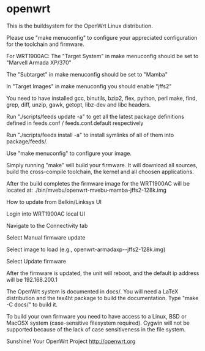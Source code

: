 openwrt
=======
This is the buildsystem for the OpenWrt Linux distribution.

Please use "make menuconfig" to configure your appreciated
configuration for the toolchain and firmware.

For WRT1900AC:
 The "Target System" in make menuconfig should be set to "Marvell Armada XP/370"

 The "Subtarget" in make menuconfig should be set to "Mamba"

 In "Target Images" in make menuconfig you should enable "jffs2"

You need to have installed gcc, binutils, bzip2, flex, python, perl
make, find, grep, diff, unzip, gawk, getopt, libz-dev and libc headers.

Run "./scripts/feeds update -a" to get all the latest package definitions
defined in feeds.conf / feeds.conf.default respectively

Run "./scripts/feeds install -a" to install symlinks of all of them into
package/feeds/.

Use "make menuconfig" to configure your image.

Simply running "make" will build your firmware.
It will download all sources, build the cross-compile toolchain, 
the kernel and all choosen applications.

After the build completes the firmware image for the WRT1900AC will be 
located at:
./bin/mvebu/openwrt-mvebu-mamba-jffs2-128k.img

How to update from Belkin/Linksys UI

Login into WRT1900AC local UI

Navigate to the Connectivity tab

Select Manual firmware update

Select image to load (e.g., openwrt-armadaxp--jffs2-128k.img)

Select Update firmware

After the firmware is updated, the unit will reboot, and the default ip address will be 192.168.200.1

The OpenWrt system is documented in docs/. You will need a LaTeX distribution
and the tex4ht package to build the documentation. Type "make -C docs/" to build it.

To build your own firmware you need to have access to a Linux, BSD or MacOSX system
(case-sensitive filesystem required). Cygwin will not be supported because of
the lack of case sensitiveness in the file system.


Sunshine!
	Your OpenWrt Project
	http://openwrt.org


